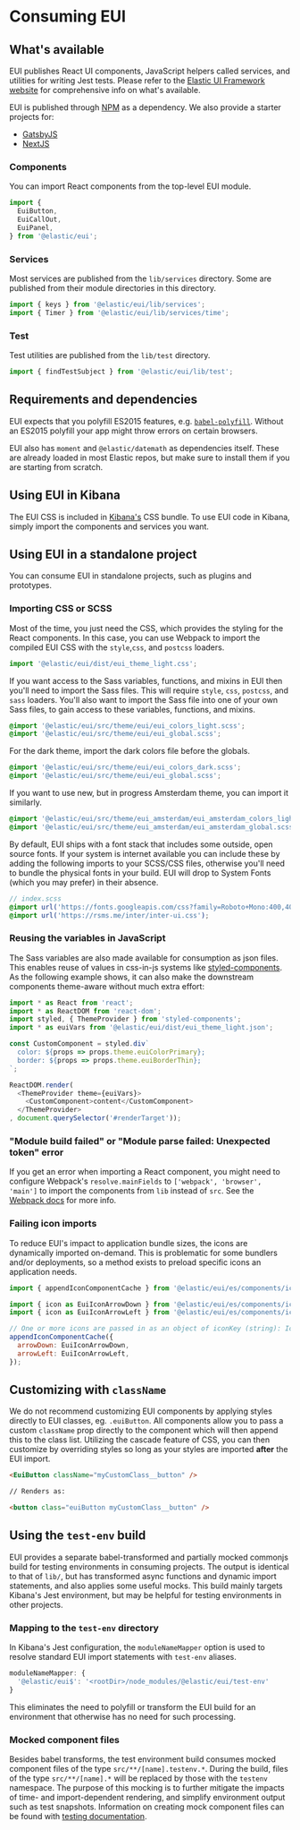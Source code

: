 # Consuming EUI

## What's available

EUI publishes React UI components, JavaScript helpers called services, and utilities for writing Jest tests. Please refer to the [Elastic UI Framework website](https://elastic.github.io/eui) for comprehensive info on what's available.

EUI is published through [NPM](https://www.npmjs.com/package/@elastic/eui) as a dependency. We also provide a starter projects for:
- [GatsbyJS](https://github.com/elastic/gatsby-eui-starter)
- [NextJS](https://github.com/elastic/next-eui-starter)

### Components

You can import React components from the top-level EUI module.

```js
import {
  EuiButton,
  EuiCallOut,
  EuiPanel,
} from '@elastic/eui';
```

### Services

Most services are published from the `lib/services` directory. Some are published from their module directories in this directory.

```js
import { keys } from '@elastic/eui/lib/services';
import { Timer } from '@elastic/eui/lib/services/time';
```

### Test

Test utilities are published from the `lib/test` directory.

```js
import { findTestSubject } from '@elastic/eui/lib/test';
```

## Requirements and dependencies

EUI expects that you polyfill ES2015 features, e.g. [`babel-polyfill`](https://babeljs.io/docs/usage/polyfill/). Without an ES2015 polyfill your app might throw errors on certain browsers.

EUI also has `moment` and `@elastic/datemath` as dependencies itself. These are already loaded in most Elastic repos, but make sure to install them if you are starting from scratch.

## Using EUI in Kibana

The EUI CSS is included in [Kibana's](https://www.github.com/elastic/kibana) CSS bundle. To use EUI code in Kibana, simply import the components and services you want.

## Using EUI in a standalone project

You can consume EUI in standalone projects, such as plugins and prototypes.

### Importing CSS or SCSS

Most of the time, you just need the CSS, which provides the styling for the React components. In this case, you can use Webpack to import the compiled EUI CSS with the `style`,`css`, and `postcss` loaders.

```js
import '@elastic/eui/dist/eui_theme_light.css';
```

If you want access to the Sass variables, functions, and mixins in EUI then you'll need to import the Sass files. This will require `style`, `css`, `postcss`, and `sass` loaders. You'll also want to import the Sass file into one of your own Sass files, to gain access to these variables, functions, and mixins.

```scss
@import '@elastic/eui/src/theme/eui/eui_colors_light.scss';
@import '@elastic/eui/src/theme/eui/eui_global.scss';
```

For the dark theme, import the dark colors file before the globals.

```scss
@import '@elastic/eui/src/theme/eui/eui_colors_dark.scss';
@import '@elastic/eui/src/theme/eui/eui_global.scss';
```

If you want to use new, but in progress Amsterdam theme, you can import it similarly.

```scss
@import '@elastic/eui/src/theme/eui_amsterdam/eui_amsterdam_colors_light.scss';
@import '@elastic/eui/src/theme/eui_amsterdam/eui_amsterdam_global.scss';
```


By default, EUI ships with a font stack that includes some outside, open source fonts. If your system is internet available you can include these by adding the following imports to your SCSS/CSS files, otherwise you'll need to bundle the physical fonts in your build. EUI will drop to System Fonts (which you may prefer) in their absence.

```scss
// index.scss
@import url('https://fonts.googleapis.com/css?family=Roboto+Mono:400,400i,700,700i');
@import url('https://rsms.me/inter/inter-ui.css');
```

### Reusing the variables in JavaScript

The Sass variables are also made available for consumption as json files. This enables reuse of values in css-in-js systems like [styled-components](https://www.styled-components.com). As the following example shows, it can also make the downstream components theme-aware without much extra effort:

```js
import * as React from 'react';
import * as ReactDOM from 'react-dom';
import styled, { ThemeProvider } from 'styled-components';
import * as euiVars from '@elastic/eui/dist/eui_theme_light.json';

const CustomComponent = styled.div`
  color: ${props => props.theme.euiColorPrimary};
  border: ${props => props.theme.euiBorderThin};
`;

ReactDOM.render(
  <ThemeProvider theme={euiVars}>
    <CustomComponent>content</CustomComponent>
  </ThemeProvider>
, document.querySelector('#renderTarget'));
```

### "Module build failed" or "Module parse failed: Unexpected token" error

If you get an error when importing a React component, you might need to configure Webpack's `resolve.mainFields` to `['webpack', 'browser', 'main']` to import the components from `lib` instead of `src`. See the [Webpack docs](https://webpack.js.org/configuration/resolve/#resolve-mainfields) for more info.

### Failing icon imports

To reduce EUI's impact to application bundle sizes, the icons are dynamically imported on-demand. This is problematic for some bundlers and/or deployments, so a method exists to preload specific icons an application needs.

```javascript
import { appendIconComponentCache } from '@elastic/eui/es/components/icon/icon';

import { icon as EuiIconArrowDown } from '@elastic/eui/es/components/icon/assets/arrow_down';
import { icon as EuiIconArrowLeft } from '@elastic/eui/es/components/icon/assets/arrow_left';

// One or more icons are passed in as an object of iconKey (string): IconComponent
appendIconComponentCache({
  arrowDown: EuiIconArrowDown,
  arrowLeft: EuiIconArrowLeft,
});
```

## Customizing with `className`

We do not recommend customizing EUI components by applying styles directly to EUI classes, eg. `.euiButton`. All components allow you to pass a custom `className` prop directly to the component which will then append this to the class list. Utilizing the cascade feature of CSS, you can then customize by overriding styles so long as your styles are imported **after** the EUI import.

```html
<EuiButton className="myCustomClass__button" />

// Renders as:

<button class="euiButton myCustomClass__button" />
```

## Using the `test-env` build

EUI provides a separate babel-transformed and partially mocked commonjs build for testing environments in consuming projects. The output is identical to that of `lib/`, but has transformed async functions and dynamic import statements, and also applies some useful mocks. This build mainly targets Kibana's Jest environment, but may be helpful for testing environments in other projects.

### Mapping to the `test-env` directory

In Kibana's Jest configuration, the `moduleNameMapper` option is used to resolve standard EUI import statements with `test-env` aliases.

```js
moduleNameMapper: {
  '@elastic/eui$': '<rootDir>/node_modules/@elastic/eui/test-env'
}
```

This eliminates the need to polyfill or transform the EUI build for an environment that otherwise has no need for such processing.

### Mocked component files

Besides babel transforms, the test environment build consumes mocked component files of the type `src/**/[name].testenv.*`. During the build, files of the type `src/**/[name].*` will be replaced by those with the `testenv` namespace. The purpose of this mocking is to further mitigate the impacts of time- and import-dependent rendering, and simplify environment output such as test snapshots. Information on creating mock component files can be found with [testing documentation](testing.md).
